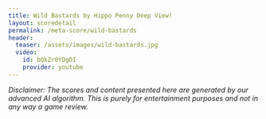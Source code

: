 ```yaml
---
title: Wild Bastards by Hippo Penny Deep View!
layout: scoredetail
permalink: /meta-score/wild-bastards
header:
  teaser: /assets/images/wild-bastards.jpg
  video:
    id: bQkZr0YDgDI
    provider: youtube
---
```

*Disclaimer: The scores and content presented here are generated by our advanced AI algorithm. This is purely for entertainment purposes and not in any way a game review.*
